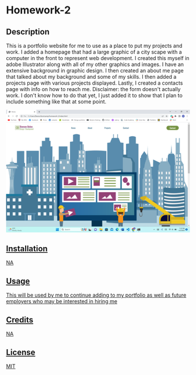 # Homework-2

## Description
This is a portfolio website for me to use as a place to put my projects and work. I added a homepage that had a large graphic of a city scape with a computer in the front to represent web development. I created this myself in adobe Illustrator along with all of my other graphics and images. I have an extensive background in graphic design. I then created an about me page that talked about my background and some of my skills. I then added a projects page with various projects displayed. Lastly, I created a contacts page with info on how to reach me. Disclaimer: the form doesn't actually work. I don't know how to do that yet, I just added it to show that I plan to include something like that at some point.

<a href="https://dawsonbolen.github.io/Homework-2/">

![My Image](assets/images/home-pageimage.png)

## Installation
NA

## Usage
This will be used by me to continue adding to my portfolio as well as future employers who may be interested in hiring me

## Credits
NA

## License 
MIT